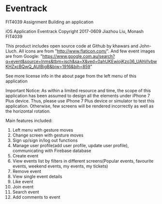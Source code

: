 # Eventrack
FIT4039 Assignment
Building an application

iOS Application Eventrack
Copyright 2017-0609 Jiazhou Liu, Monash FIT4039

This product includes open source code at Github by khawars and John-Lluch. All icons are from "http://www.flaticon.com/". And few event images are from Google: "https://www.google.com.au/search?q=event&source=lnms&tbm=isch&sa=X&ved=0ahUKEwiojKzo36_UAhVIvbwKHZxcBQwQ_AUIBigB&biw=1916&bih=859"

See more license info in the about page from the left menu of this application

Important Notice:
As within a limited resource and time, the scope of this application has been assumed to design all the elements under iPhone 7 Plus device. Thus, please use iPhone 7 Plus device or simulator to test this application. Otherwise, few screens will be rendered incorrectly as well as the horizontal rotation. 

Main features included:
1. Left menu with gesture moves
2. Change screen with gesture moves
3. Sign up/sign in/log out functions
4. Manage user profile(add user profile, update user profile), communicating with Firebase database
5. Create event
6. View events list by filters in different screens(Popular events, favourite events, weekend events, my events, my tickets)
7. Remove event
8. View single event details
9. Like event
10. Join event
11. Search event
12. Add comments to event
